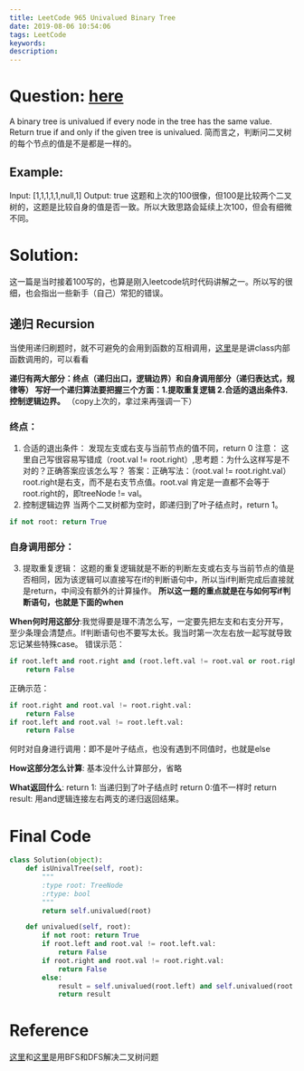 ```yaml
---
title: LeetCode 965 Univalued Binary Tree
date: 2019-08-06 10:54:06
tags: LeetCode
keywords:
description:
---
```

# Question: [here](https://leetcode.com/problems/univalued-binary-tree/)
A binary tree is univalued if every node in the tree has the same value.
Return true if and only if the given tree is univalued.
简而言之，判断问二叉树的每个节点的值是不是都是一样的。
## Example:
Input: [1,1,1,1,1,null,1]
Output: true
这题和上次的100很像，但100是比较两个二叉树的，这题是比较自身的值是否一致。所以大致思路会延续上次100，但会有细微不同。

<!-- more -->
# Solution: 
这一篇是当时接着100写的，也算是刚入leetcode坑时代码讲解之一。所以写的很细，也会指出一些新手（自己）常犯的错误。

## 递归 Recursion
当使用递归刷题时，就不可避免的会用到函数的互相调用，[这里](https://blog.csdn.net/CLHugh/article/details/75000104)是是讲class内部函数调用的，可以看看

**递归有两大部分：终点（递归出口，逻辑边界）和自身调用部分（递归表达式，规律等）
写好一个递归算法要把握三个方面：1.提取重复逻辑 2.合适的退出条件3.控制逻辑边界。**
（copy上次的，拿过来再强调一下）

### 终点：
1.    合适的退出条件：
发现左支或右支与当前节点的值不同，return 0
注意： 这里自己写很容易写错成（root.val != root.right）,思考题：为什么这样写是不对的？正确答案应该怎么写？
答案：正确写法：（root.val != root.right.val）
root.right是右支，而不是右支节点值。root.val 肯定是一直都不会等于root.right的，即treeNode != val。
2.    控制逻辑边界
当两个二叉树都为空时，即递归到了叶子结点时，return 1。
```python
if not root: return True
```
### 自身调用部分：
3.    提取重复逻辑：
这题的重复逻辑就是不断的判断左支或右支与当前节点的值是否相同，因为该逻辑可以直接写在if的判断语句中，所以当if判断完成后直接就是return，中间没有额外的计算操作。
**所以这一题的重点就是在与如何写if判断语句，也就是下面的when**

**When何时用这部分**:我觉得要是理不清怎么写，一定要先把左支和右支分开写，至少条理会清楚点。If判断语句也不要写太长。我当时第一次左右放一起写就导致忘记某些特殊case。
错误示范： 
```python
if root.left and root.right and (root.left.val != root.val or root.right.val != root.val):
    return False
```
正确示范：
```python
if root.right and root.val != root.right.val:
    return False
if root.left and root.val != root.left.val:
    return False
```
何时对自身进行调用：即不是叶子结点，也没有遇到不同值时，也就是else


**How这部分怎么计算**: 基本没什么计算部分，省略


**What返回什么**:
return 1: 当递归到了叶子结点时
return 0:值不一样时
return result: 用and逻辑连接左右两支的递归返回结果。

# Final Code
```python
class Solution(object):
    def isUnivalTree(self, root):
        """
        :type root: TreeNode
        :rtype: bool
        """
        return self.univalued(root)

    def univalued(self, root):
        if not root: return True
        if root.left and root.val != root.left.val:
            return False
        if root.right and root.val != root.right.val:
            return False
        else:
            result = self.univalued(root.left) and self.univalued(root.right)
            return result
```
# Reference
[这里](https://blog.csdn.net/fuxuemingzhu/article/details/85385974#_46)和[这里](https://blog.csdn.net/chlele0105/article/details/38759593)是用BFS和DFS解决二叉树问题


